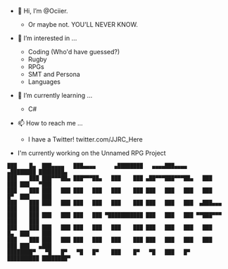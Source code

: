 - 👋 Hi, I’m @Ociier. 
	- Or maybe not. YOU'LL NEVER KNOW.
- 👀 I’m interested in ...
	- Coding (Who'd have guessed?) 
	- Rugby
	- RPGs
	- SMT and Persona
	- Languages 
- 🌱 I’m currently learning ...
	- C#
- 📫 How to reach me ...
	- I have a Twitter! twitter.com/JJRC_Here
      
- I'm currently working on the Unnamed RPG Project

```
███    █▄  ███▄▄▄▄   ███▄▄▄▄      ▄████████   ▄▄▄▄███▄▄▄▄      ▄████████ ████████▄  
███    ███ ███▀▀▀██▄ ███▀▀▀██▄   ███    ███ ▄██▀▀▀███▀▀▀██▄   ███    ███ ███   ▀███ 
███    ███ ███   ███ ███   ███   ███    ███ ███   ███   ███   ███    █▀  ███    ███ 
███    ███ ███   ███ ███   ███   ███    ███ ███   ███   ███  ▄███▄▄▄     ███    ███ 
███    ███ ███   ███ ███   ███ ▀███████████ ███   ███   ███ ▀▀███▀▀▀     ███    ███ 
███    ███ ███   ███ ███   ███   ███    ███ ███   ███   ███   ███    █▄  ███    ███ 
███    ███ ███   ███ ███   ███   ███    ███ ███   ███   ███   ███    ███ ███   ▄███ 
████████▀   ▀█   █▀   ▀█   █▀    ███    █▀   ▀█   ███   █▀    ██████████ ████████▀ 
```                                                                                                                                             
<!---
Ociier/Ociier is a ✨ special ✨ repository because its `README.md` (this file) appears on your GitHub profile.
You can click the Preview link to take a look at your changes.
--->
